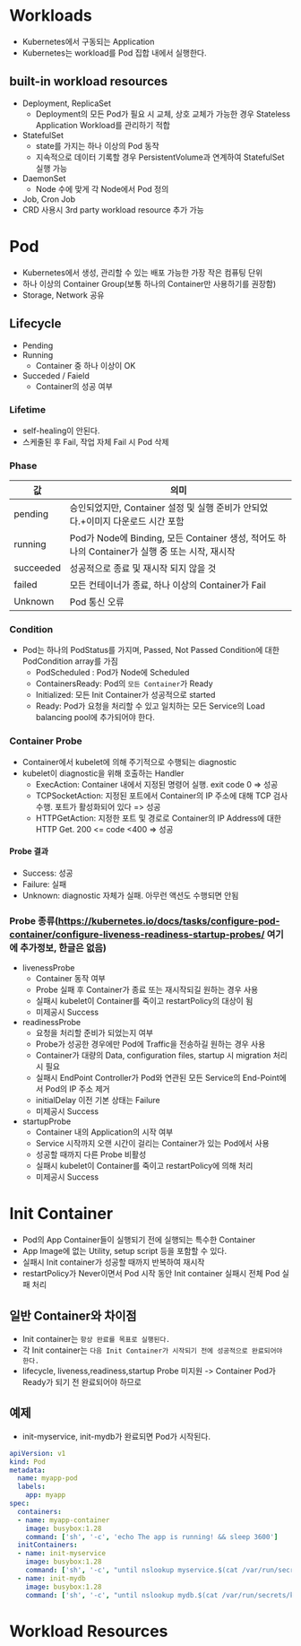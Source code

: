 # Workloads
- Kubernetes에서 구동되는 Application
- Kubernetes는 workload를 Pod 집합 내에서 실행한다.
## built-in workload resources
- Deployment, ReplicaSet
    - Deployment의 모든 Pod가 필요 시 교체, 상호 교체가 가능한 경우 Stateless Application Workload를 관리하기 적합
- StatefulSet
    - state를 가지는 하나 이상의 Pod 동작
    - 지속적으로 데이터 기록할 경우 PersistentVolume과 연계하여 StatefulSet 실행 가능
- DaemonSet
    - Node 수에 맞게 각 Node에서 Pod 정의
- Job, Cron Job
- CRD 사용시 3rd party workload resource 추가 가능

# Pod
- Kubernetes에서 생성, 관리할 수 있는 배포 가능한 가장 작은 컴퓨팅 단위
- 하나 이상의 Container Group(보통 하나의 Container만 사용하기를 권장함)
- Storage, Network 공유
## Lifecycle
- Pending
- Running
    - Container 중 하나 이상이 OK
- Succeded / Faield
    - Container의 성공 여부
### Lifetime
- self-healing이 안된다.
- 스케줄된 후 Fail, 작업 자체 Fail 시 Pod 삭제
### Phase
| 값 | 의미 |
|---|----|
|pending| 승인되었지만, Container 설정 및 실행 준비가 안되었다.+이미지 다운로드 시간 포함|
|running | Pod가 Node에 Binding, 모든 Container 생성, 적어도 하나의 Container가 실행 중 또는 시작, 재시작|
|succeeded | 성공적으로 종료 및 재시작 되지 않을 것|
| failed | 모든 컨테이너가 종료, 하나 이상의 Container가 Fail|
|Unknown | Pod 통신 오류|

### Condition
- Pod는 하나의 PodStatus를 가지며, Passed, Not Passed Condition에 대한 PodCondition array를 가짐
    - PodScheduled : Pod가 Node에 Scheduled
    - ContainersReady: Pod의 `모든 Container`가 Ready
    - Initialized: 모든 Init Container가 성공적으로 started
    - Ready: Pod가 요청을 처리할 수 있고 일치하는 모든 Service의 Load balancing pool에 추가되어야 한다.

### Container Probe
- Container에서 kubelet에 의해 주기적으로 수행되는 diagnostic
- kubelet이 diagnostic을 위해 호출하는 Handler
    - ExecAction: Container 내에서 지정된 명령어 실행. exit code 0 => 성공
    - TCPSocketAction: 지정된 포트에서 Container의 IP 주소에 대해 TCP 검사 수행. 포트가 활성화되어 있다 => 성공
    - HTTPGetAction: 지정한 포트 및 경로로 Container의 IP Address에 대한 HTTP Get. 200 <= code <400 => 성공
#### Probe 결과
- Success: 성공
- Failure: 실패
- Unknown: diagnostic 자체가 실패. 아무런 액션도 수행되면 안됨
### Probe 종류(https://kubernetes.io/docs/tasks/configure-pod-container/configure-liveness-readiness-startup-probes/ 여기에 추가정보, 한글은 없음)
- livenessProbe
    - Container 동작 여부
    - Probe 실패 후 Container가 종료 또는 재시작되길 원하는 경우 사용
    - 실패시 kubelet이 Container를 죽이고 restartPolicy의 대상이 됨
    - 미제공시 Success
- readinessProbe
    - 요청을 처리할 준비가 되었는지 여부
    - Probe가 성공한 경우에만 Pod에 Traffic을 전송하길 원하는 경우 사용
    - Container가 대량의 Data, configuration files, startup 시 migration 처리시 필요
    - 실패시 EndPoint Controller가 Pod와 연관된 모든 Service의 End-Point에서 Pod의 IP 주소 제거
    - initialDelay 이전 기본 상태는 Failure
    - 미제공시 Success
- startupProbe
    - Container 내의 Application의 시작 여부
    - Service 시작까지 오랜 시간이 걸리는 Container가 있는 Pod에서 사용
    - 성공할 때까지 다른 Probe 비활성
    - 실패시 kubelet이 Container를 죽이고 restartPolicy에 의해 처리
    - 미제공시 Success


# Init Container
- Pod의 App Container들이 실행되기 전에 실행되는 특수한 Container
- App Image에 없는 Utility, setup script 등을 포함할 수 있다.
- 실패시 Init container가 성공할 때까지 반복하여 재시작
- restartPolicy가 Never이면서 Pod 시작 동안 Init container 실패시 전체 Pod 실패 처리

## 일반 Container와 차이점
- Init container는 `항상 완료를 목표로 실행된다.`
- 각 Init container는 `다음 Init Container가 시작되기 전에 성공적으로 완료되어야 한다.`
- lifecycle, liveness,readiness,startup Probe 미지원 -> Container Pod가 Ready가 되기 전 완료되어야 하므로

## 예제
- init-myservice, init-mydb가 완료되면 Pod가 시작된다.
```yaml
apiVersion: v1
kind: Pod
metadata:
  name: myapp-pod
  labels:
    app: myapp
spec:
  containers:
  - name: myapp-container
    image: busybox:1.28
    command: ['sh', '-c', 'echo The app is running! && sleep 3600']
  initContainers:
  - name: init-myservice
    image: busybox:1.28
    command: ['sh', '-c', "until nslookup myservice.$(cat /var/run/secrets/kubernetes.io/serviceaccount/namespace).svc.cluster.local; do echo waiting for myservice; sleep 2; done"]
  - name: init-mydb
    image: busybox:1.28
    command: ['sh', '-c', "until nslookup mydb.$(cat /var/run/secrets/kubernetes.io/serviceaccount/namespace).svc.cluster.local; do echo waiting for mydb; sleep 2; done"]
```

# Workload Resources